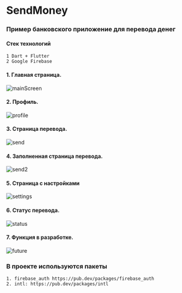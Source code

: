 
# SendMoney 

### Пример банковского приложение для перевода денег

#### Стек технологий
    1 Dart + Flutter
    2 Google Firebase


#### 1. Главная страница.



![mainScreen](https://user-images.githubusercontent.com/113469837/191832694-a29b6a5a-c543-40d6-874a-9be28f5489ec.jpg)



#### 2. Профиль.

![profile](https://user-images.githubusercontent.com/113469837/191835543-88d7c2c2-641b-4679-9842-8ef4b8def098.jpg)



#### 3. Страница перевода.

![send](https://user-images.githubusercontent.com/113469837/191835669-0de2b5d5-99a1-401a-9770-2361f5f9fb3c.jpg)


#### 4. Заполненная страница перевода.

![send2](https://user-images.githubusercontent.com/113469837/191835818-ccfca5a2-d596-4278-a203-8c0673749a9c.jpg)


#### 5. Страница с настройками

![settings](https://user-images.githubusercontent.com/113469837/191835903-adb8365f-c9a6-4a7c-a3e0-d13d46d8cb0e.jpg)


#### 6. Статус перевода.

![status](https://user-images.githubusercontent.com/113469837/191835962-89203c35-2655-4f05-96ba-70fc532ef7cc.jpg)



#### 7. Функция в разработке.

![future](https://user-images.githubusercontent.com/113469837/191836039-4055ec31-dd6e-4d7f-975d-529cfcf46177.jpg)


### В проекте используются пакеты

    1. firebase_auth https://pub.dev/packages/firebase_auth
    2. intl: https://pub.dev/packages/intl

